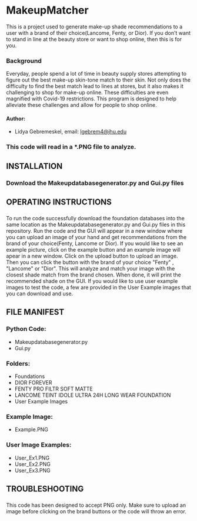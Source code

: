 # MakeupMatcher

This is a project used to generate make-up shade recommendations to a user with a brand of their choice(Lancome, Fenty, or Dior). If you don't want to stand in line at the beauty store or want to shop online, then this is for you.

### Background

Everyday, people spend a lot of time in beauty supply stores attempting to figure out the best make-up skin-tone match to their skin. Not only does the difficulty to find the best match lead to lines at stores, but it also makes it challenging to shop for make-up online. These difficulties are even magnified with Covid-19 restrictions. This program is designed to help alleviate these challenges and allow for people to shop online.

#### Author: 
* Lidya Gebremeskel, email: lgebrem4@jhu.edu

### This code will read in a *.PNG file to analyze. 

## INSTALLATION
### Download the Makeupdatabasegenerator.py and Gui.py files

## OPERATING INSTRUCTIONS
### 
To run the code successfully download the foundation databases into the same location as the Makeupdatabasegenerator.py and Gui.py files in this repository. Run the code and the GUI will appear in a new window where you can upload an image of your hand and get recommendations from the brand of your choice(Fenty, Lancome or Dior). If you would like to see an example picture, click on the example button and an example image will apear in a new window. Click on the upload button to upload an image. Then you can click the button with the brand of your choice "Fenty" , "Lancome" or "Dior". This will analyze and match your image with the closest shade match from the brand chosen. When done, it will print the recommended shade on the GUI. If you would like to use user example images to test the code, a few are provided in the User Example images that you can download and use. 
###

## FILE MANIFEST 
###  Python Code:
* Makeupdatabasegenerator.py
* Gui.py
### Folders:
* Foundations
 * DIOR FOREVER
 * FENTY PRO FILTR SOFT MATTE
 * LANCOME TEINT IDOLE ULTRA 24H LONG WEAR FOUNDATION
* User Example Images
### Example Image:
* Example.PNG
### User Image Examples:
* User_Ex1.PNG
* User_Ex2.PNG
* User_Ex3.PNG
## TROUBLESHOOTING
### 
This code has been designed to accept PNG only. Make sure to upload an image before clicking on the brand buttons or the code will throw an error.
###

